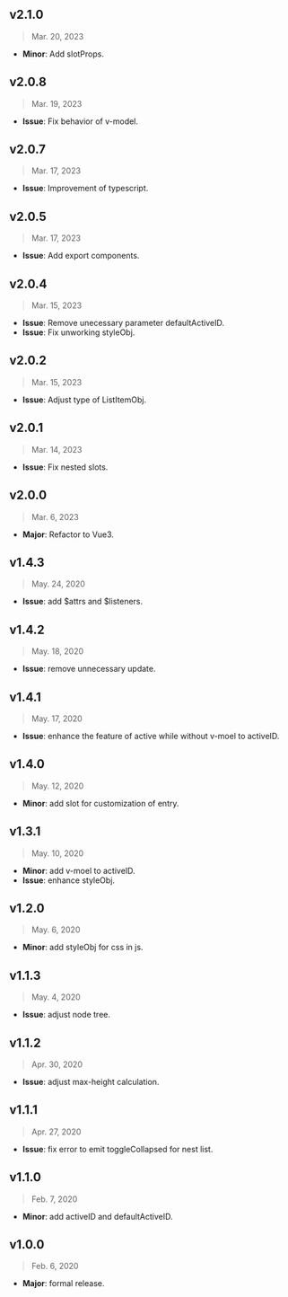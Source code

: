 ## v2.1.0

> Mar. 20, 2023

- **Minor**: Add slotProps.

## v2.0.8

> Mar. 19, 2023

- **Issue**: Fix behavior of v-model.

## v2.0.7

> Mar. 17, 2023

- **Issue**: Improvement of typescript.

## v2.0.5

> Mar. 17, 2023

- **Issue**: Add export components.

## v2.0.4

> Mar. 15, 2023

- **Issue**: Remove unecessary parameter defaultActiveID.
- **Issue**: Fix unworking styleObj.

## v2.0.2

> Mar. 15, 2023

- **Issue**: Adjust type of ListItemObj.

## v2.0.1

> Mar. 14, 2023

- **Issue**: Fix nested slots.

## v2.0.0

> Mar. 6, 2023

- **Major**: Refactor to Vue3.

## v1.4.3

> May. 24, 2020

- **Issue**: add $attrs and $listeners.

## v1.4.2

> May. 18, 2020

- **Issue**: remove unnecessary update.

## v1.4.1

> May. 17, 2020

- **Issue**: enhance the feature of active while without v-moel to activeID.

## v1.4.0

> May. 12, 2020

- **Minor**: add slot for customization of entry.

## v1.3.1

> May. 10, 2020

- **Minor**: add v-moel to activeID.
- **Issue**: enhance styleObj.

## v1.2.0

> May. 6, 2020

- **Minor**: add styleObj for css in js.

## v1.1.3

> May. 4, 2020

- **Issue**: adjust node tree.

## v1.1.2

> Apr. 30, 2020

- **Issue**: adjust max-height calculation.

## v1.1.1

> Apr. 27, 2020

- **Issue**: fix error to emit toggleCollapsed for nest list.

## v1.1.0

> Feb. 7, 2020

- **Minor**: add activeID and defaultActiveID.

## v1.0.0

> Feb. 6, 2020

- **Major**: formal release.